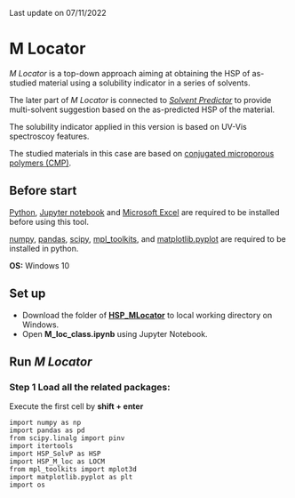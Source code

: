 Last update on 07/11/2022

# M Locator

*M Locator* is a top-down approach aiming at obtaining the HSP of as-studied material using a solubility indicator in a series of solvents.

The later part of *M Locator* is connected to [*Solvent Predictor*](https://github.com/xueannafang/hsp-toolkits/edit/main/HSP_SolventPredictor/solv_pred_readme.md) to provide multi-solvent suggestion based on the as-predicted HSP of the material.

The solubility indicator applied in this version is based on UV-Vis spectroscoy features.

The studied materials in this case are based on [conjugated microporous polymers (CMP)](https://www.sciencedirect.com/topics/engineering/conjugated-microporous-polymer).


## Before start

[Python](https://www.python.org/),
[Jupyter notebook](https://jupyter.org/)
and [Microsoft Excel](https://www.microsoft.com/en-us/microsoft-365/excel) are required to be installed before using this tool.

[numpy](https://numpy.org/),
[pandas](https://pandas.pydata.org/), 
[scipy](https://docs.scipy.org/doc/), 
[mpl_toolkits](https://matplotlib.org/1.3.0/mpl_toolkits/index.html), and 
[matplotlib.pyplot](https://matplotlib.org/3.5.3/api/_as_gen/matplotlib.pyplot.html) are required to be installed in python.

**OS:** Windows 10

## Set up

- Download the folder of [**HSP_MLocator**](https://github.com/xueannafang/hsp-toolkits/tree/main/HSP_MLocator) to local working directory on Windows.
- Open **M_loc_class.ipynb** using Jupyter Notebook.

## Run *M Locator*

### Step 1 Load all the related packages:

Execute the first cell by **shift + enter**
```
import numpy as np
import pandas as pd
from scipy.linalg import pinv
import itertools
import HSP_SolvP as HSP
import HSP_M_loc as LOCM
from mpl_toolkits import mplot3d
import matplotlib.pyplot as plt
import os
```

